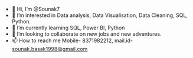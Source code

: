 - 👋 Hi, I’m @Sounak7
- 👀 I’m interested in Data analysis, Data Visualisation, Data Cleaning, SQL, Python.
- 🌱 I’m currently learning SQL, Power BI, Python
- 💞️ I’m looking to collaborate on new jobs and new adventures.
- 📫 How to reach me Mobile- 8371982212, mail.id- sounak.basak1998@gmail.com

<!---
Sounak7/Sounak7 is a ✨ special ✨ repository because its `README.md` (this file) appears on your GitHub profile.
You can click the Preview link to take a look at your changes.
--->
